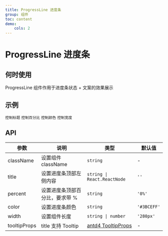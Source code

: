 ```yaml
---
title: ProgressLine 进度条
group: 组件
toc: content
demo:
    cols: 2
---
```


# ProgressLine 进度条

## 何时使用

ProgressLine 组件作用于进度条状态 + 文案的效果展示

## 示例

<code src="./demos/title.tsx" description="进度条顶部左侧内容，支持 Tooltip">控制标题</code>
<code src="./demos/percent.tsx" description="进度条顶部右侧百分比，要求带 %">控制百分比</code>
<code src="./demos/color.tsx" description="进度条的颜色">控制颜色</code>
<code src="./demos/width.tsx" description="进度条的宽度">控制宽度</code>

## API

| 参数         | 说明                           | 类型                                                                                               | 默认值      |
| ------------ | ------------------------------ | -------------------------------------------------------------------------------------------------- | ----------- |
| className    | 设置组件 className             | `string`                                                                                           | -           |
| title        | 设置进度条顶部左侧内容         | `string \| React.ReactNode`                                                                        | `''`        |
| percent      | 设置进度条顶部百分比，要求带 % | `string`                                                                                           | `'0%'`      |
| color        | 设置进度条颜色                 | `string`                                                                                           | `'#3BCEFF'` |
| width        | 设置组件长度                   | `string \| number`                                                                                 | `'280px'`   |
| tooltipProps | title 支持 Tooltip             | [antd4 TooltipProps](https://4x.ant.design/components/tooltip-cn/#%E5%85%B1%E5%90%8C%E7%9A%84-API) | -           |

